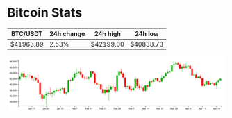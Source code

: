 # Bitcoin Stats

BTC/USDT|24h change|24h high|24h low|
|---|---|---|---|
|$41963.89|2.53%|$42199.00|$40838.73|

<img src="./chart.svg">

